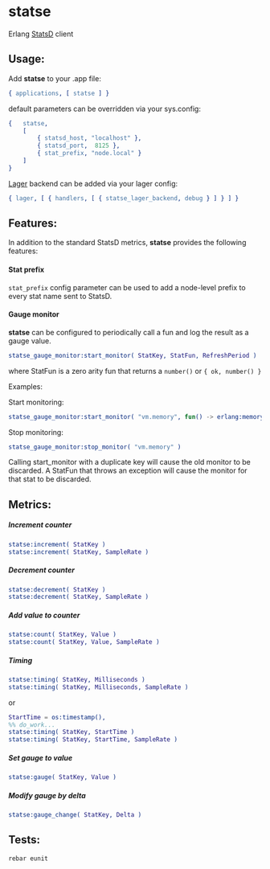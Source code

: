 # statse
Erlang [StatsD](https://github.com/etsy/statsd) client

## Usage:

Add **statse** to your .app file:

```erlang
{ applications, [ statse ] }
```

default parameters can be overridden via your sys.config:

```erlang
{   statse,
	[
		{ statsd_host, "localhost" },
		{ statsd_port,	8125 },
		{ stat_prefix, "node.local" }
	]
}
```

[Lager](https://github.com/basho/lager) backend can be added via your lager config:

```erlang
{ lager, [ { handlers, [ { statse_lager_backend, debug } ] } ] }
```

## Features:

In addition to the standard StatsD metrics, **statse** provides the following features:

#### Stat prefix

`stat_prefix` config parameter can be used to add a node-level prefix to every stat name sent to StatsD.

#### Gauge monitor

**statse** can be configured to periodically call a fun and log the result as a gauge value.

```erlang
statse_gauge_monitor:start_monitor( StatKey, StatFun, RefreshPeriod )
```

where StatFun is a zero arity fun that returns a `number()` or `{ ok, number() }`

Examples:

Start monitoring:
```erlang
statse_gauge_monitor:start_monitor( "vm.memory", fun() -> erlang:memory( total ) end, timer:minutes( 5 ) )
```

Stop monitoring:
```erlang
statse_gauge_monitor:stop_monitor( "vm.memory" )
```

Calling start_monitor with a duplicate key will cause the old monitor to be discarded.
A StatFun that throws an exception will cause the monitor for that stat to be discarded.

## Metrics:

##### Increment counter
```erlang
statse:increment( StatKey )
statse:increment( StatKey, SampleRate )
```

##### Decrement counter
```erlang
statse:decrement( StatKey )
statse:decrement( StatKey, SampleRate )
```

##### Add value to counter
```erlang
statse:count( StatKey, Value )
statse:count( StatKey, Value, SampleRate )
```

##### Timing
```erlang
statse:timing( StatKey, Milliseconds )
statse:timing( StatKey, Milliseconds, SampleRate )
```
or
```erlang
StartTime = os:timestamp(),
%% do_work...
statse:timing( StatKey, StartTime )
statse:timing( StatKey, StartTime, SampleRate )
```

##### Set gauge to value
```erlang
statse:gauge( StatKey, Value )
```

##### Modify gauge by delta
```erlang
statse:gauge_change( StatKey, Delta )
```

## Tests:

```
rebar eunit
```
